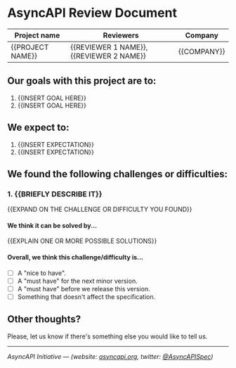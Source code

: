# AsyncAPI Review Document

|Project name|Reviewers|Company|
|------------|---------|-------|
|{{PROJECT NAME}}|{{REVIEWER 1 NAME}}, {{REVIEWER 2 NAME}}|{{COMPANY}}|

## Our goals with this project are to:
  1. {{INSERT GOAL HERE}}
  2. {{INSERT GOAL HERE}}

## We expect to:
  1. {{INSERT EXPECTATION}}
  2. {{INSERT EXPECTATION}}

## We found the following challenges or difficulties:

<!-- Please, repeat this block for every challenge/difficulty. -->

### 1. {{BRIEFLY DESCRIBE IT}}
{{EXPAND ON THE CHALLENGE OR DIFFICULTY YOU FOUND}}

#### We think it can be solved by...
{{EXPLAIN ONE OR MORE POSSIBLE SOLUTIONS}}

#### Overall, we think this challenge/difficulty is...
  * [ ] A "nice to have".
  * [ ] A "must have" for the next minor version.
  * [ ] A "must have" before we release this version.
  * [ ] Something that doesn't affect the specification.

<!-- End of the block -->

## Other thoughts?

Please, let us know if there's something else you would like to tell us.

---
_AsyncAPI Initiative — (website: [asyncapi.org](https://asyncapi.org), twitter: [@AsyncAPISpec](https://twitter.com/AsyncAPISpec))_